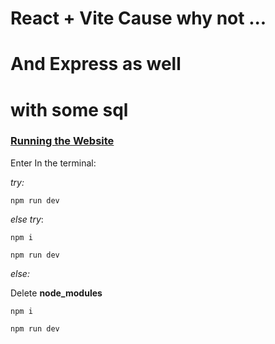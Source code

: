 # React + Vite Cause why not ...

# And Express as well

# with some sql

### <ins>Running the Website</ins>

Enter In the terminal:

_try:_

    npm run dev

_else try_:

    npm i

    npm run dev

_else:_

Delete **node_modules**

    npm i

    npm run dev
